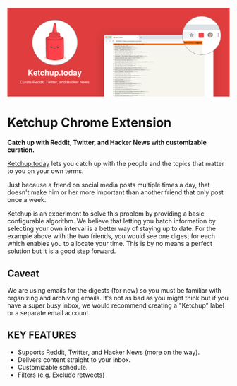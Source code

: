 [![Ketchup Promo Image](marquee-promo-tile.png)](https://ketchup.today/chrome/)

# Ketchup Chrome Extension
**Catch up with Reddit, Twitter, and Hacker News with customizable curation.**

[Ketchup.today](https://ketchup.today/) lets you catch up with the people and the topics that matter to you on your own terms. 

Just because a friend on social media posts multiple times a day, that doesn't make him or her more important than another friend that only post once a week.

Ketchup is an experiment to solve this problem by providing a basic configurable algorithm. We believe that letting you batch information by selecting your own interval is a better way of staying up to date. For the example above with the two friends, you would see one digest for each which enables you to allocate your time. This is by no means a perfect solution but it is a good step forward.

## Caveat
We are using emails for the digests (for now) so you must be familiar with organizing and archiving emails. It's not as bad as you might think but if you have a super busy inbox, we would recommend creating a "Ketchup" label or a separate email account.

## KEY FEATURES
- Supports Reddit, Twitter, and Hacker News (more on the way).
- Delivers content straight to your inbox.
- Customizable schedule.
- Filters (e.g. Exclude retweets)
